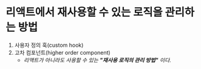 # 리액트에서 재사용할 수 있는 로직을 관리하는 방법

1. 사용자 정의 훅(custom hook)
2. 고차 컴포넌트(higher order component)
    - _리액트가 아니라도 사용할 수 있는 **"재사용 로직의 관리 방법"** 이다._
